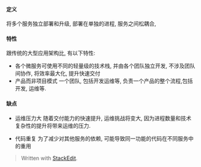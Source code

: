 #### 定义

将多个服务独立部署和升级, 部署在单独的进程, 服务之间松耦合, 

#### 特性
跟传统的大型应用架构比, 有以下特性: 

* 各个微服务可使用不同的轻量级的技术栈, 并由各个团队独立开发, 不涉及团队间协作, 将效率最大化, 提升快速交付
* 产品而非项目模式
一个团队, 包括开发运维等, 负责一个产品的整个流程,包括开发, 运维等. 

#### 缺点

* 运维压力大
随着交付能力的快速提升, 运维挑战将变大, 因为进程数量和技术复杂性的提升将带来运维的压力. 

* 代码重复
为了减少对其他服务的依赖, 可能导致同一功能的代码在不同服务中的重用


> Written with [StackEdit](https://stackedit.io/).
<!--stackedit_data:
eyJoaXN0b3J5IjpbNzYyODE4MDYsLTEwMDIyNDkzODcsLTk3MT
UwODU3Nyw3MzA5OTgxMTZdfQ==
-->